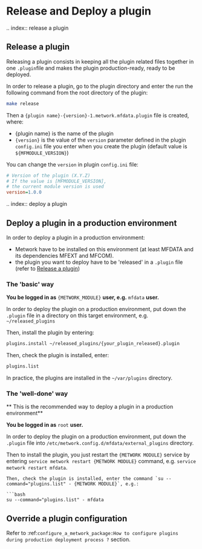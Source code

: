 # Release and Deploy a plugin
.. index:: release a plugin
## Release a plugin

Releasing a plugin consists in keeping all the plugin related files together in one `.plugin`file and makes the plugin production-ready, ready to be deployed.

In order to release a plugin, go to the plugin directory and enter the run the following command from the root directory of the plugin:
```bash
make release
```

Then a `{plugin name}-{version}-1.metwork.mfdata.plugin` file is created, where:

- {plugin name} is the name of the plugin
- `{version}` is the value of the `version` parameter defined in the plugin `config.ini` file you enter when you create the plugin (default value is `${MFMODULE_VERSION}`)
 

You can change the `version` in  plugin `config.ini` file:
```cfg
# Version of the plugin (X.Y.Z)
# If the value is [MFMODULE_VERSION],
# the current module version is used
version=1.0.0
```

.. index:: deploy a plugin
## Deploy a plugin in a production environment

In order to deploy a plugin in a production environment:

- Metwork have to be installed on this environment (at least MFDATA and its dependencies MFEXT and MFCOM).
- the plugin you want to deploy have to be 'released' in a `.plugin` file (refer to [Release a plugin](#release-a-plugin))

### The 'basic' way

**You be logged in as** `{METWORK_MODULE}` **user, e.g.** `mfdata` **user.**

In order to deploy the plugin on a production environment,  put down the `.plugin` file in a directory on this target environment, e.g. `~/released_plugins`


Then, install the plugin by entering:

```bash
plugins.install ~/released_plugins/{your_plugin_released}.plugin
```
Then, check the plugin is installed, enter:

```bash
plugins.list
```

In practice, the plugins are installed in the `~/var/plugins` directory.


### The 'well-done' way

** This is the recommended way to deploy a plugin in a production environment**

**You be logged in as** `root` **user.**

In order to deploy the plugin on a production environment,  put down the `.plugin` file  into `/etc/metwork.config.d/mfdata/external_plugins` directory.

Then to install the plugin, you just restart the `{METWORK MODULE}` service by entering `service metwork restart {METWORK MODULE}` command, e.g.  `service metwork restart mfdata`.

```
Then, check the plugin is installed, enter the command `su --command="plugins.list" - {METWORK MODULE}`, e.g.:

```bash
su --command="plugins.list" - mfdata
```
## Override a plugin configuration

Refer to :ref:`configure_a_metwork_package:How to configure plugins during production deployment process ?` section.
